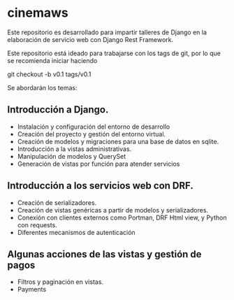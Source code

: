 # cinemaws

Este repositorio es desarrollado para impartir talleres de Django en 
la elaboración de servicio web con Django Rest Framework.

Este repositorio está ideado para trabajarse con los tags de git, por lo que se 
recomienda iniciar haciendo 

git checkout -b v0.1 tags/v0.1

Se abordarán los temas:

## Introducción a Django.

- Instalación y configuración del entorno de desarrollo
- Creación del proyecto y gestión del entorno virtual.
- Creación de modelos y migraciones para una base de datos en sqlite.
- Introducción a la vistas administrativas.
- Manipulación de modelos y QuerySet
- Generación de vistas por función para atender servicios

## Introducción a los servicios web con DRF.

- Creación de serializadores.
- Creación de vistas genéricas a partir de modelos y serializadores.
- Conexión con clientes externos como Portman, DRF Html view, y Python con requests.
- Diferentes mecanismos de autenticación

## Algunas acciones de las vistas y gestión de pagos

- Filtros y paginación en vistas.
- Payments


